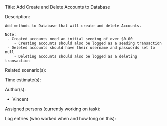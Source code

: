 Title: Add Create and Delete Accounts to Database

Description:

	Add methods to Database that will create and delete Accounts.
	
	Note:
	 - Created accounts need an initial seeding of over $0.00	
		- Creating accounts should also be logged as a seeding transaction
	 - Deleted accounts should have their username and passwords set to null
		- Deleting accounts should also be logged as a deleting transaction
	
Related scenario(s):


  
Time estimate(s):

  

Author(s):

  - Vincent

Assigned persons (currently working on task):



Log entries (who worked when and how long on this):


